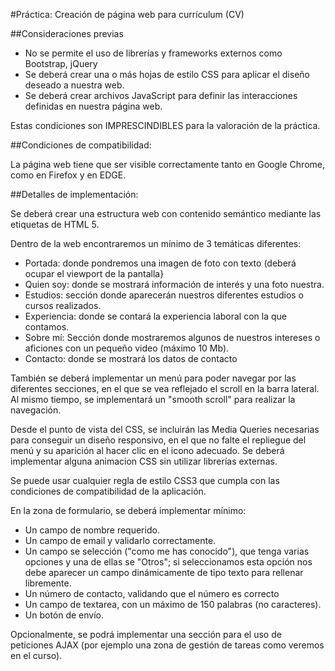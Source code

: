 #Práctica: Creación de página web para currículum (CV)
 
##Consideraciones previas
 
- No se permite el uso de librerías y frameworks externos como Bootstrap, jQuery
- Se deberá crear una o más hojas de estilo CSS para aplicar el diseño deseado a nuestra web.
- Se deberá crear archivos JavaScript para definir las interacciones definidas en nuestra página web.

Estas condiciones son IMPRESCINDIBLES para la valoración de la práctica.
 
##Condiciones de compatibilidad:
 
La página web tiene que ser visible correctamente tanto en Google Chrome, como en Firefox y en EDGE.
 
##Detalles de implementación:
 
Se deberá crear una estructura web con contenido semántico mediante las etiquetas de HTML 5.

Dentro de la web encontraremos un mínimo de 3 temáticas diferentes:
- Portada: donde pondremos una imagen de foto con texto (deberá ocupar el viewport de la pantalla}
- Quien soy: donde se mostrará información de interés y una foto nuestra.
- Estudios: sección donde aparecerán nuestros diferentes estudios o cursos realizados.
- Experiencia: donde se contará la experiencia laboral con la que contamos.
- Sobre mí: Sección donde mostraremos algunos de nuestros intereses o aficiones con un pequeño video (máximo 10 Mb).
- Contacto: donde se mostrará los datos de contacto


También se deberá implementar un menú para poder navegar por las diferentes secciones, en el que se vea reflejado el scroll  en la barra lateral. 
Al mismo tiempo, se implementará un "smooth scroll" para realizar la navegación.

Desde el punto de vista del CSS, se incluirán las Media Queries necesarias para conseguir un diseño responsivo, en el que no falte el repliegue del menú y su aparición al hacer clic en el icono adecuado. Se deberá implementar alguna animacion CSS sin utilizar librerías externas.

Se puede usar cualquier regla de estilo CSS3 que cumpla con las condiciones de compatibilidad de la aplicación.

En la zona de formulario, se deberá implementar mínimo:
- Un campo de nombre requerido.
- Un campo de email y validarlo correctamente.
- Un campo se selección ("como me has conocido"), que tenga varias opciones y una de ellas se "Otros";
  si seleccionamos esta opción nos debe aparecer un campo dinámicamente de tipo texto para rellenar libremente.
- Un número de contacto, validando que el número es correcto
- Un campo de textarea, con un máximo de 150 palabras (no caracteres).
- Un botón de envío.

Opcionalmente, se podrá implementar una sección para el uso de peticiones AJAX (por ejemplo una zona de gestión de tareas como veremos en el curso).

